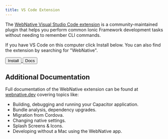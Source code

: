 ```yaml
---
title: VS Code Extension
---
```


<head>
  <title>VS Code Extension</title>
  <meta name="description" content="Using the Ionic/Ionic-Framework VS Code Extension" />
</head>

The [WebNative Visual Studio Code extension](https://marketplace.visualstudio.com/items?itemName=webnative.webnative) is a community-maintained plugin that helps you perform common Ionic Framework development tasks without needing to remember CLI commands.

If you have VS Code on this computer click Install below. You can also find the extension by searching for "WebNative".

<a href="vscode:extension/webnative.webnative" target="_self">
  <button className="install-button">Install</button>
</a>
<a href="https://webnative.dev/introduction/getting-started/" target="_self">
  <button className="docs-button">Docs</button>
</a>

## Additional Documentation

Full documentation of the WebNative extension can be found at [webnative.dev](https://webnative.dev/introduction/getting-started/) covering topics like:

- Building, debugging and running your Capacitor application.
- Bundle analysis, dependency upgrades.
- Migration from Cordova.
- Changing native settings.
- Splash Screens & Icons.
- Developing without a Mac using the WebNative app.
